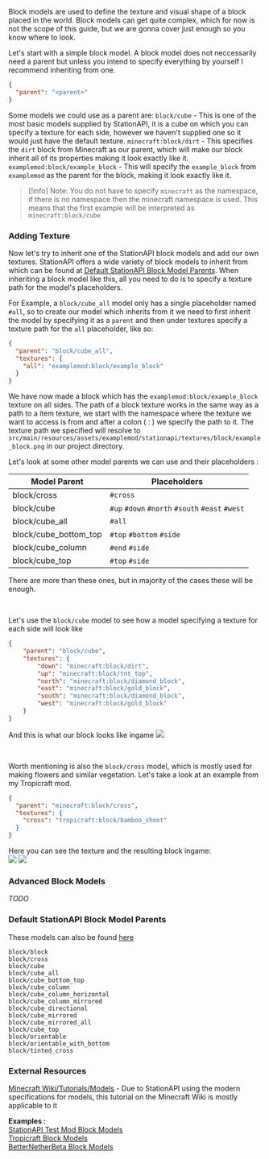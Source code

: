 Block models are used to define the texture and visual shape of a block placed in the world. Block models can get quite complex, which for now is not the scope of this guide, but we are gonna cover just enough so you know where to look.

Let's start with a simple block model. A block model does not neccessarily need a parent but unless you intend to specify everything by yourself I recommend inheriting from one. 

```json
{  
  "parent": "<parent>"
}
```

Some models we could use as a parent are:
`block/cube` - This is one of the most basic models supplied by StationAPI, it is a cube on which you can specify a texture for each side, however we haven't supplied one so it would just have the default texture.
`minecraft:block/dirt` - This specifies the `dirt` block from Minecraft as our parent, which will make our block inherit all of its properties making it look exactly like it.
`examplemod:block/example_block` - This will specify the `example_block` from `examplemod` as the parent for the block, making it look exactly like it.

> [!info] Note: You do not have to specify `minecraft` as the namespace, if there is no namespace then the minecraft namespace is used. This means that the first example will be interpreted as `minecraft:block/cube`

### Adding Texture
Now let's try to inherit one of the StationAPI block models and add our own textures. StationAPI offers a wide variety of block models to inherit from which can be found at [Default StationAPI Block Model Parents](Block%20Model.md#Default%20StationAPI%20Block%20Model%20Parents). When inheriting a block model like this, all you need to do is to specify a texture path for the model's placeholders.

For Example, a `block/cube_all` model only has a single placeholder named `#all`, so to create our model which inherits from it we need to first inherit the model by specifying it as a `parent` and then under textures specify a texture path for the `all` placeholder, like so:
```json
{  
  "parent": "block/cube_all",  
  "textures": {  
    "all": "examplemod:block/example_block"  
  }  
}
```
We have now made a block which has the `examplemod:block/example_block` texture on all sides. The path of a block texture works in the same way as a path to a item texture, we start with the namespace where the texture we want to access is from and after a colon ( : ) we specify the path to it.  The texture path we specified will resolve to `src/main/resources/assets/examplemod/stationapi/textures/block/example_block.png` in our project directory.

Let's look at some other model parents we can use and their placeholders :

| Model Parent          | Placeholders                                    |
| --------------------- | ----------------------------------------------- |
| block/cross           | `#cross`                                        |
| block/cube            | `#up` `#down` `#north` `#south` `#east` `#west` |
| block/cube_all        | `#all`                                          |
| block/cube_bottom_top | `#top` `#bottom` `#side`                        |
| block/cube_column     | `#end` `#side`                                  |
| block/cube_top        | `#top` `#side`                                  |

There are more than these ones, but in majority of the cases these will be enough.  

&nbsp;

Let's use the `block/cube` model to see how a model specifying a texture for each side will look like
```json
{
    "parent": "block/cube",
    "textures": {
        "down": "minecraft:block/dirt",
        "up": "minecraft:block/tnt_top",
        "north": "minecraft:block/diamond_block",
        "east": "minecraft:block/gold_block",
        "south": "minecraft:block/diamond_block",
        "west": "minecraft:block/gold_block"
    }
}
```

And this is what our block looks like ingame
![](cursed_block_ingame.png)

&nbsp;

Worth mentioning is also the `block/cross` model, which is mostly used for making flowers and similar vegetation. Let's take a look at an example from my Tropicraft mod.  
```json
{
  "parent": "minecraft:block/cross",
  "textures": {
    "cross": "tropicraft:block/bamboo_shoot"
  }
}
```
Here you can see the texture and the resulting block ingame:  
![](bamboo_shoot_256.png) ![](bamboo_shoot_ingame.png)


### Advanced Block Models
*TODO*

### Default StationAPI Block Model Parents
These models can also be found [here](https://github.com/ModificationStation/StationAPI/tree/master/station-renderer-api-v0/src/main/resources/assets/minecraft/stationapi/models/block)

`block/block`  
`block/cross`  
`block/cube`  
`block/cube_all`  
`block/cube_bottom_top`  
`block/cube_column`  
`block/cube_column_horizontal`  
`block/cube_column_mirrored`  
`block/cube_directional`  
`block/cube_mirrored`  
`block/cube_mirrored_all`  
`block/cube_top`  
`block/orientable`  
`block/orientable_with_bottom`  
`block/tinted_cross`  

### External Resources
[Minecraft Wiki/Tutorials/Models](https://minecraft.wiki/w/Tutorials/Models) - Due to StationAPI using the modern specifications for models, this tutorial on the Minecraft Wiki is mostly applicable to it

**Examples :**  
[StationAPI Test Mod Block Models](https://github.com/ModificationStation/StationAPI/tree/master/src/test/resources/assets/sltest/stationapi/models/block)  
[Tropicraft Block Models](https://github.com/DanyGames2014/Tropicraft/tree/master/src/main/resources/assets/tropicraft/stationapi/models/block)  
[BetterNetherBeta Block Models](https://github.com/paulevsGitch/BetterNetherBeta/tree/stapi-2.0/src/main/resources/assets/bnb/stationapi/models/block)  